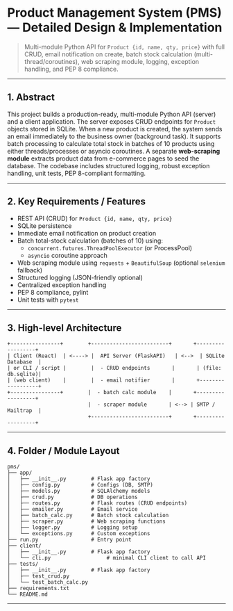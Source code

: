 # Product Management System (PMS) — Detailed Design & Implementation

> Multi-module Python API for `Product {id, name, qty, price}` with full CRUD, email notification on create, batch stock calculation (multi-thread/coroutines), web scraping module, logging, exception handling, and PEP 8 compliance.

---

## 1. Abstract

This project builds a production-ready, multi-module Python API (server) and a client application. The server exposes CRUD endpoints for `Product` objects stored in SQLite. When a new product is created, the system sends an email immediately to the business owner (background task). It supports batch processing to calculate total stock in batches of 10 products using either threads/processes or asyncio coroutines. A separate **web-scraping module** extracts product data from e-commerce pages to seed the database. The codebase includes structured logging, robust exception handling, unit tests, PEP 8-compliant formatting.

---

## 2. Key Requirements / Features

* REST API (CRUD) for `Product {id, name, qty, price}`
* SQLite persistence
* Immediate email notification on product creation
* Batch total-stock calculation (batches of 10) using:
  * `concurrent.futures.ThreadPoolExecutor` (or ProcessPool)
  * `asyncio` coroutine approach
* Web scraping module using `requests` + `BeautifulSoup` (optional `selenium` fallback)
* Structured logging (JSON-friendly optional)
* Centralized exception handling
* PEP 8 compliance, pylint
* Unit tests with `pytest`

---

## 3. High-level Architecture

```
+----------------+        +-------------------------+       +------------------+
| Client (React)  | <----> |  API Server (FlaskAPI)   | <-->  | SQLite Database  |
| or CLI / script |        |  - CRUD endpoints       |       | (file: db.sqlite)|
| (web client)    |        |  - email notifier       |       +------------------+
+----------------+        |  - batch calc module    |       +------------------+
                          |  - scraper module       | <--> | SMTP / Mailtrap  |
                          +-------------------------+       +------------------+
```


---

## 4. Folder / Module Layout

```
pms/
├── app/
│   ├── __init__.py        # Flask app factory
│   ├── config.py          # Configs (DB, SMTP)
│   ├── models.py          # SQLAlchemy models
│   ├── crud.py            # DB operations
│   ├── routes.py          # Flask routes (CRUD endpoints)
│   ├── emailer.py         # Email service
│   ├── batch_calc.py      # Batch stock calculation
│   ├── scraper.py         # Web scraping functions
│   ├── logger.py          # Logging setup
│   └── exceptions.py      # Custom exceptions
├── run.py                 # Entry point
├── client/
│   ├── __init__.py        # Flask app factory
│   └── cli.py                  # minimal CLI client to call API
├── tests/
│   ├── __init__.py        # Flask app factory
│   ├── test_crud.py
│   └── test_batch_calc.py
├── requirements.txt
└── README.md
```

---

